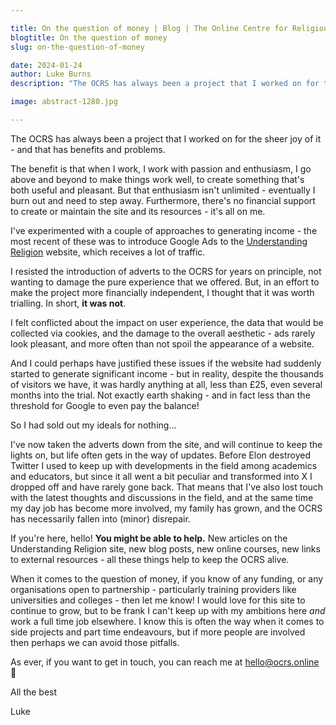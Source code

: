 ```yaml
---

title: On the question of money | Blog | The Online Centre for Religious Studies
blogtitle: On the question of money
slug: on-the-question-of-money

date: 2024-01-24
author: Luke Burns
description: "The OCRS has always been a project that I worked on for the sheer joy of it - and that has benefits and problems."

image: abstract-1280.jpg

---
```


The OCRS has always been a project that I worked on for the sheer joy of it - and that has benefits and problems.

The benefit is that when I work, I work with passion and enthusiasm, I go above and beyond to make things work well, to create something that's both useful and pleasant. But that enthusiasm isn't unlimited - eventually I burn out and need to step away. Furthermore, there's no financial support to create or maintain the site and its resources - it's all on me.

I've experimented with a couple of approaches to generating income - the most recent of these was to introduce Google Ads to the [Understanding Religion](https://www.understandingreligion.org.uk/) website, which receives a lot of traffic.

I resisted the introduction of adverts to the OCRS for years on principle, not wanting to damage the pure experience that we offered. But, in an effort to make the project more financially independent, I thought that it was worth trialling. In short, **it was not**.

I felt conflicted about the impact on user experience, the data that would be collected via cookies, and the damage to the overall aesthetic - ads rarely look pleasant, and more often than not spoil the appearance of a website.

And I could perhaps have justified these issues if the website had suddenly started to generate significant income - but in reality, despite the thousands of visitors we have, it was hardly anything at all, less than £25, even several months into the trial. Not exactly earth shaking - and in fact less than the threshold for Google to even pay the balance!

So I had sold out my ideals for nothing...

I've now taken the adverts down from the site, and will continue to keep the lights on, but life often gets in the way of updates. Before Elon destroyed Twitter I used to keep up with developments in the field among academics and educators, but since it all went a bit peculiar and transformed into X I dropped off and have rarely gone back. That means that I've also lost touch with the latest thoughts and discussions in the field, and at the same time my day job has become more involved, my family has grown, and the OCRS has necessarily fallen into (minor) disrepair.

If you're here, hello! **You might be able to help.** New articles on the Understanding Religion site, new blog posts, new online courses, new links to external resources - all these things help to keep the OCRS alive.

When it comes to the question of money, if you know of any funding, or any organisations open to partnership - particularly training providers like universities and colleges - then let me know! I would love for this site to continue to grow, but to be frank I can't keep up with my ambitions here *and* work a full time job elsewhere. I know this is often the way when it comes to side projects and part time endeavours, but if more people are involved then perhaps we can avoid those pitfalls.

As ever, if you want to get in touch, you can reach me at hello@ocrs.online 👋

All the best

Luke